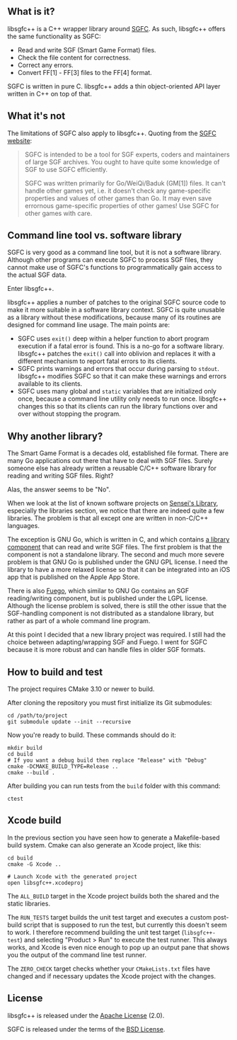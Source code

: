 ## What is it?

libsgfc++ is a C++ wrapper library around [SGFC](https://www.red-bean.com/sgf/sgfc/). As such, libsgfc++ offers the same functionality as SGFC:

- Read and write SGF (Smart Game Format) files.
- Check the file content for correctness.
- Correct any errors.
- Convert FF[1] - FF[3] files to the FF[4] format.

SGFC is written in pure C. libsgfc++ adds a thin object-oriented API layer written in C++ on top of that.

## What it's not

The limitations of SGFC also apply to libsgfc++. Quoting from the [SGFC website](https://www.red-bean.com/sgf/sgfc/):

> SGFC is intended to be a tool for SGF experts, coders and maintainers of large SGF archives. You ought to have quite some knowledge of SGF to use SGFC efficiently.
> 
> SGFC was written primarily for Go/WeiQi/Baduk (GM[1]) files. It can't handle other games yet, i.e. it doesn't check any game-specific properties and values of other games than Go. It may even save errornous game-specific properties of other games! Use SGFC for other games with care. 

## Command line tool vs. software library

SGFC is very good as a command line tool, but it is not a software library. Although other programs can execute SGFC to process SGF files, they cannot make use of SGFC's functions to programmatically gain access to the actual SGF data.
 
Enter libsgfc++.

libsgfc++ applies a number of patches to the original SGFC source code to make it more suitable in a software library context. SGFC is quite unusable as a library without these modifications, because many of its routines are designed for command line usage. The main points are:

* SGFC uses `exit()` deep within a helper function to abort program execution if a fatal error is found. This is a no-go for a software library. libsgfc++ patches the `exit()` call into oblivion and replaces it with a different mechanism to report fatal errors to its clients.
* SGFC prints warnings and errors that occur during parsing to `stdout`. libsgfc++ modifies SGFC so that it can make these warnings and errors available to its clients.
* SGFC uses many global and `static` variables that are initialized only once, because a command line utility only needs to run once. libsgfc++ changes this so that its clients can run the library functions over and over without stopping the program.

## Why another library?

The Smart Game Format is a decades old, established file format. There are many Go applications out there that have to deal with SGF files. Surely someone else has already written a reusable C/C++ software library for reading and writing SGF files. Right?

Alas, the answer seems to be "No". 

When we look at the list of known software projects on [Sensei's Library](https://senseis.xmp.net/?SGFFile), especially the libraries section, we notice that there are indeed quite a few libraries. The problem is that all except one are written in non-C/C++ languages.

The exception is GNU Go, which is written in C, and which contains [a library component](http://www.gnu.org/software/gnugo/gnugo_16.html) that can read and write SGF files. The first problem is that the component is not a standalone library. The second and much more severe problem is that GNU Go is published under the GNU GPL license. I need the library to have a more relaxed license so that it can be integrated into an iOS app that is published on the Apple App Store.

There is also [Fuego](http://fuego.sourceforge.net/), which similar to GNU Go contains an SGF reading/writing component, but is published under the LGPL license. Although the license problem is solved, there is still the other issue that the SGF-handling component is not distributed as a standalone library, but rather as part of a whole command line program.

At this point I decided that a new library project was required. I still had the choice between adapting/wrapping SGF and Fuego. I went for SGFC because it is more robust and can handle files in older SGF formats.

## How to build and test

The project requires CMake 3.10 or newer to build.

After cloning the repository you must first initialize its Git submodules:

    cd /path/to/project
    git submodule update --init --recursive

Now you're ready to build. These commands should do it:

    mkdir build
    cd build
    # If you want a debug build then replace "Release" with "Debug"
    cmake -DCMAKE_BUILD_TYPE=Release ..
    cmake --build .

After building you can run tests from the `build` folder with this command:

    ctest

## Xcode build

In the previous section you have seen how to generate a Makefile-based build system. Cmake can also generate an Xcode project, like this:

    cd build
    cmake -G Xcode ..
    
    # Launch Xcode with the generated project
    open libsgfc++.xcodeproj

The `ALL_BUILD` target in the Xcode project builds both the shared and the static libraries.

The `RUN_TESTS` target builds the unit test target and executes a custom post-build script that is supposed to run the test, but currently this doesn't seem to work. I therefore recommend building the unit test target (`libsgfc++-test`) and selecting "Product > Run" to execute the test runner. This always works, and Xcode is even nice enough to pop up an output pane that shows you the output of the command line test runner.

The `ZERO_CHECK` target checks whether your `CMakeLists.txt` files have changed and if necessary updates the Xcode project with the changes.

## License

libsgfc++ is released under the [Apache License](http://www.apache.org/licenses/LICENSE-2.0) (2.0).

SGFC is released under the terms of the [BSD License](https://opensource.org/licenses/BSD-3-Clause).

